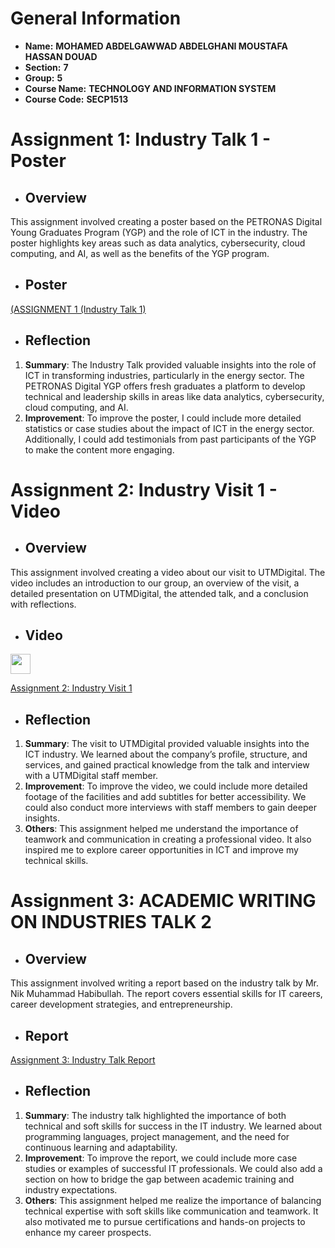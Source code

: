 # General Information
- **Name:** **MOHAMED ABDELGAWWAD ABDELGHANI MOUSTAFA HASSAN DOUAD**
- **Section:** **7**
- **Group:** **5**
- **Course Name:** **TECHNOLOGY AND INFORMATION SYSTEM**
- **Course Code:** **SECP1513**

# Assignment 1: Industry Talk 1 - Poster

- ## Overview
This assignment involved creating a poster based on the PETRONAS Digital Young Graduates Program (YGP) and the role of ICT in the industry. The poster highlights key areas such as data analytics, cybersecurity, cloud computing, and AI, as well as the benefits of the YGP program.

- ## Poster
[(ASSIGNMENT 1 (Industry Talk 1)](https://github.com/MoAbdo122004/TIS/blob/97e967bb1c1815b9d98e53dce050bad30f39c374/ASSIGNMENT%201%20(Industry%20Talk%201)%20.pdf)
- ## Reflection
1. **Summary**: The Industry Talk provided valuable insights into the role of ICT in transforming industries, particularly in the energy sector. The PETRONAS Digital YGP offers fresh graduates a platform to develop technical and leadership skills in areas like data analytics, cybersecurity, cloud computing, and AI.
2. **Improvement**: To improve the poster, I could include more detailed statistics or case studies about the impact of ICT in the energy sector. Additionally, I could add testimonials from past participants of the YGP to make the content more engaging.



# Assignment 2: Industry Visit 1 - Video

- ## Overview
This assignment involved creating a video about our visit to UTMDigital. The video includes an introduction to our group, an overview of the visit, a detailed presentation on UTMDigital, the attended talk, and a conclusion with reflections.

- ## Video
[<p align="left"> <a href="https://youtu.be/PaKAiLU_Kic" target="_blank" rel="noreferrer"> <picture> <source media="(prefers-color-scheme: dark)" srcset="https://raw.githubusercontent.com/danielcranney/readme-generator/main/public/icons/socials/youtube-dark.svg" /> <source media="(prefers-color-scheme: light)" srcset="https://raw.githubusercontent.com/danielcranney/readme-generator/main/public/icons/socials/youtube.svg" /> <img src="https://raw.githubusercontent.com/danielcranney/readme-generator/main/public/icons/socials/youtube.svg" width="32" height="32" /> </picture> </a></p>](https://youtu.be/PaKAiLU_Kic)

[Assignment 2: Industry Visit 1](https://github.com/MoAbdo122004/TIS/blob/d99ab942ad73f89653c000db6bc02f6bfba47a41/ASSIGNMENT%202%20(VIDEO)%20-%20Industrial%20visit%201.md)

- ## Reflection
1. **Summary**: The visit to UTMDigital provided valuable insights into the ICT industry. We learned about the company’s profile, structure, and services, and gained practical knowledge from the talk and interview with a UTMDigital staff member.
2. **Improvement**: To improve the video, we could include more detailed footage of the facilities and add subtitles for better accessibility. We could also conduct more interviews with staff members to gain deeper insights.
3. **Others**: This assignment helped me understand the importance of teamwork and communication in creating a professional video. It also inspired me to explore career opportunities in ICT and improve my technical skills.



# Assignment 3:  ACADEMIC WRITING ON INDUSTRIES TALK 2

- ## Overview
This assignment involved writing a report based on the industry talk by Mr. Nik Muhammad Habibullah. The report covers essential skills for IT careers, career development strategies, and entrepreneurship.

- ## Report
[Assignment 3: Industry Talk Report](https://github.com/MoAbdo122004/TIS/blob/d7e1670dfdd7b7a3cee76167451fe5b58cdd4bd7/ASSIGNMENT%203%20-%20INDUSTRIAL%20TALK%202%20(Academic%20Writing)%20.pdf) 

- ## Reflection
1. **Summary**: The industry talk highlighted the importance of both technical and soft skills for success in the IT industry. We learned about programming languages, project management, and the need for continuous learning and adaptability.
2. **Improvement**: To improve the report, we could include more case studies or examples of successful IT professionals. We could also add a section on how to bridge the gap between academic training and industry expectations.
3. **Others**: This assignment helped me realize the importance of balancing technical expertise with soft skills like communication and teamwork. It also motivated me to pursue certifications and hands-on projects to enhance my career prospects.

